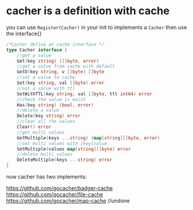 # cacher is a definition with cache

you can use `Register(Cacher)` in your init to implements a `Cacher` then use the interface{}
```go
/*Cacher define an cache interface */
type Cacher interface {
	//get a value
	Get(key string) ([]byte, error)
	//get a value from cache with default
	GetD(key string, v []byte) []byte
	//set a value to cache
	Set(key string, val []byte) error
	//set a value with ttl
	SetWithTTL(key string, val []byte, ttl int64) error
	//check the value is exist
	Has(key string) (bool, error)
	//delete a value
	Delete(key string) error
	//clear all the values
	Clear() error
	//get multi values
	GetMultiple(keys ...string) (map[string][]byte, error)
	//set multi values with [key]value
	SetMultiple(values map[string][]byte) error
	//delete multi values
	DeleteMultiple(keys ...string) error
}
```


now cacher has two implements:

https://github.com/gocacher/badger-cache  
https://github.com/gocacher/file-cache  
https://github.com/gocacher/map-cache  //undone
